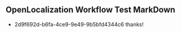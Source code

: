 ## OpenLocalization Workflow Test MarkDown
* 2d9f692d-b6fa-4ce9-9e49-9b5bfd4344c6 thanks!

<!--HONumber=Sep16_HO1-->


